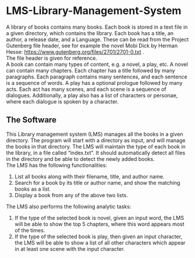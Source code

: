 # LMS-Library-Management-System
A library of books contains many books. Each book is stored in a text file in a given directory, which contains the library. Each book has a title, an author, a release date, and a Language. These can be read from the Project Gutenberg file header, see for example the novel Mobi Dick by Herman Hesse:
https://www.gutenberg.org/files/2701/2701-0.txt .<br />
The file header is given for reference.<br />
A book can contain many types of content, e.g. a novel, a play, etc. A novel can contain many chapters. Each chapter has a title followed by many paragraphs. Each paragraph contains many sentences, and each sentence is a sequence of words. A play has a optional prologue followed by many acts. Each act has many scenes, and each scene is a sequence of dialogues. Additionally, a play also has a list of characters or personae, where each dialogue is spoken by a character.
## The Software
This Library management system (LMS) manages all the books in a given directory. The program will start with a directory as input, and will manage the books in that directory. The LMS will maintain the type of each book in the library, in a file called “index.txt”. It should automatically detect all files in the directory and be able to detect the newly added books.<br />
The LMS has the following functionalities:
1. List all books along with their filename, title, and author name.
2. Search for a book by its title or author name, and show the matching books as a list. 
3. Display a book from any of the above two lists.

The LMS also performs the following analytic tasks:
1. If the type of the selected book is novel, given an input word, the LMS will be able to show the top 5 chapters, where this word appears most of the times.
2. If the type of the selected book is play, then given an input character, the LMS will be able to show a list of all other characters which appear in at least one scene with the input character.
